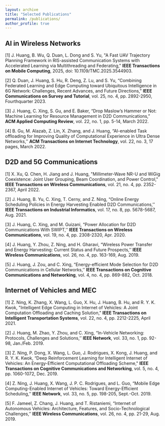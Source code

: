 ```yaml
---
layout: archive
title: "Selected Publications"
permalink: /publications/
author_profile: true
---
```


## AI in Wireless Networks ##

[1] J. Huang, B. Wu, Q. Duan, L. Dong and S. Yu, "A Fast UAV Trajectory Planning Framework in RIS-assisted Communication Systems with Accelerated Learning via Multithreading and Federating," **IEEE Transactions on Mobile Computing**, 2025, doi: 10.1109/TMC.2025.3544903.

[2] Q. Duan, J. Huang, S. Hu, R. Deng, Z. Lu, and S. Yu, “Combining Federated Learning and Edge Computing toward Ubiquitous Intelligence in 6G Network: Challenges, Recent Advances, and Future Directions,” **IEEE Communications on Survey and Tutorial**, vol. 25, no. 4, pp. 2892-2950, Fourthquarter 2023.

[3] J. Huang, C. Xing, S. Gu, and E. Baker, “Drop Maslow’s Hammer or Not: Machine Learning for Resource Management in D2D Communications,” **ACM Applied Computing Review**, vol. 22, no. 1, pp. 5-14, March 2022.

[4] B. Gu, M. Alazab, Z. Lin, X. Zhang, and J. Huang, “AI-enabled Task offloading for Improving Quality of Computational Experience in Ultra Dense Networks,’’ **ACM Transactions on Internet Technology**, vol. 22, no. 3, 17 pages, March 2022.


## D2D and 5G Communications ##

[1] X. Xu, Q. Chen, H. Jiang and J. Huang, "Millimeter-Wave NR-U and WiGig Coexistence: Joint User Grouping, Beam Coordination, and Power Control," **IEEE Transactions on Wireless Communications**, vol. 21, no. 4, pp. 2352-2367, April 2022.

[2] J. Huang, B. Yu, C. Xing, T. Cerny, and Z. Ning, “Online Energy Scheduling Policies in Energy Harvesting Enabled D2D Communications,’’ **IEEE Transactions on Industrial Informatics**, vol. 17, no. 8, pp. 5678-5687, Aug. 2021.

[3] J. Huang, C. Xing, and M. Guizani, “Power Allocation for D2D Communications With SWIPT,’’ **IEEE Transactions on Wireless Communications**, vol. 19, no. 4, pp. 2308-2320, Apr. 2020.

[4] J. Huang, Y. Zhou, Z. Ning, and H. Gharavi, “Wireless Power Transfer and Energy Harvesting: Current Status and Future Prospects,’’ **IEEE Wireless Communications**, vol. 26, no. 4, pp. 163-169, Aug. 2019.

[5] J. Huang, J. Zou, and C. Xing, “Energy-efficient Mode Selection for D2D Communications in Cellular Networks,’’ **IEEE Transactions on Cognitive Communications and Networking**, vol. 4, no. 4, pp. 869-882, Oct. 2018.


## Internet of Vehicles and MEC ##

[1] Z. Ning, K. Zhang, X. Wang, L. Guo, X. Hu, J. Huang, B. Hu, and R. Y. K. Kwok, "Intelligent Edge Computing in Internet of Vehicles: A Joint Computation Offloading and Caching Solution," **IEEE Transactions on Intelligent Transportation Systems**, vol. 22, no. 4, pp. 2212-2225, April 2021.

[2] J. Huang, M. Zhao, Y. Zhou, and C. Xing, “In-Vehicle Networking: Protocols, Challenges and Solutions,’’ **IEEE Network**, vol. 33, no. 1, pp. 92-98, Jan./Feb. 2019.

[3] Z. Ning, P. Dong, X. Wang, L. Guo, J. Rodrigues, X. Kong, J. Huang, and R. Y. K. Kwok, “Deep Reinforcement Learning for Intelligent Internet of Vehicles: An Energy-Efficient Computational Offloading Scheme," **IEEE Transactions on Cognitive Communications and Networking**, vol. 5, no. 4, pp. 1060-1072, Dec. 2019.

[4] Z. Ning, J. Huang, X. Wang, J. P. C. Rodrigues, and L. Guo, “Mobile Edge Computing-Enabled Internet of Vehicles: Toward Energy-Efficient Scheduling,’’ **IEEE Network**, vol. 33, no. 5, pp. 198-205, Sept.-Oct. 2019.

[5] F. Jameel, Z. Chang, J. Huang, and T. Ristaniemi, “Internet of Autonomous Vehicles: Architecture, Features, and Socio-Technological Challenges,’’ **IEEE Wireless Communications**, vol. 26, no. 4, pp. 21-29, Aug. 2019.



<!---
2023

[J85] J. Huang and C. Xing, “Energy-efficient Mode Selection for SWIPT-enabled D2D Communications with Imperfect CSI: Analysis and Mechanism Design,” IEEE Transactions on Wireless Communications, 2023, R2.

[J84] Q. Duan, J. Huang, S. Hu, R. Deng, Z. Lu, and S. Yu, “Combining Federated Learning and Edge Computing toward Ubiquitous Intelligence in 6G Network: Challenges, Recent Advances, and Future Directions,” IEEE Communications on Survey and Tutorial, 2023, in print.

[J83] S. Gu, C. Gao, J. Huang, and W. Wu, “Profit Maximization in Social Networks and Non-monotone DR-submodular Maximization,” Theoretical Computer Science, Vol. 957, 2023, 113847.

2022

[J82] J. Huang, Q. Duan, C. Xing, B. Gu, G. Wang, S. Zeadally, and E. Baker, “A Fine-Grained Video Traffic Control Mechanism in Software-Defined Networks,” IEEE Transactions on Network and Service Management, vol. 19, no. 3, pp. 3501-3515, Sept. 2022.

[J81] J. Huang, C. Xing, S. Gu, and E. Baker, “Drop Maslow’s Hammer or Not: Machine Learning for Resource Management in D2D Communications,” ACM Applied Computing Review, vol. 22, no. 1, pp. 5-14, March 2022.

[J80] Q. Wang, H. Jiang, Y. Jiang, S. Yi, L. Li, C. Xing, and J. Huang, “On Searching Multiple Disjoint Shortest Paths in Scale-Free Networks with Hyperbolic Geometry,” IEEE Transactions on Network Science and Engineering, 2022, in print.

2021

[J79] J. Huang, J. B. Othman, S. Wang, R. Y. K. Kwok, V. C. M. Leung, and W. Sun, “Guest Editorial: AI-Empowered Mobile Edge Computing in the Internet of Vehicles,’’ IEEE Network, vol. 35, no. 3, pp. 72-73, May/Jun. 2021.

[J78] B. Gu, M. Alazab, Z. Lin, X. Zhang, and J. Huang, “AI-enabled Task offloading for Improving Quality of Computational Experience in Ultra Dense Networks,’’ ACM Transactions on Internet Technology, 2021, in print.

[J77] X. Xu, Q. Chen, H. Jiang, and J. Huang, “Millimeter-Wave NR-U and WiGig Coexistence: Joint User Grouping, Beam Coordination and Power Control,’’ IEEE Transactions on Wireless Communications, 2021, in print.

2020

[J76] X. Su, L. Meng, and J. Huang, “Intelligent Maritime Networking With Edge Services and Computing Capability,’’ IEEE Transactionson Vehicular Technology, vol. 69, no. 11, pp. 13606-13620, Nov. 2020.

[J75] J. Huang, B. Yu, C. Xing, T. Cerny, and Z. Ning, “Online Energy Scheduling Policies in Energy Harvesting Enabled D2D Communications,’’ IEEE Transactions on Industrial Informatics, vol. 17, no. 8, pp. 5678-5687, Aug. 2021.

[J74] J. Huang, C. Xing, and M. Guizani, “Power Allocation for D2D Communications With SWIPT,’’ IEEE Transactions on Wireless Communications, vol. 19, no. 4, pp. 2308-2320, Apr. 2020.

[J73] J. Huang, J. Cui, C. Xing, and H. Gharavi, “Energy-Efficient SWIPT-Empowered D2D Mode Selection,’’ IEEE Transactions on Vehicular Technology, vol. 69, no. 4, pp. 3903-3915, Apr. 2020.

[J72] Z. Ning, K. Zhang, X. Wang, L. Guo, X. Hu, J. Huang, B. Hu, and R. Y. K. Kwok, “Intelligent Edge Computing in Internet of Vehicles: A Joint Computation Offloading and Caching Solution,’’ IEEE Transactions on Intelligent Transportation Systems, vol. 22, no. 4, pp. 2212-2225, Apr. 2021.

[J71] Z. Ning, P. Dong, X. Wang, M. S. Obaidat, X. Hu, L. Guo, Y. Guo, J. Huang, B. Hu, and Y. Li, “When Deep Reinforcement Learning Meets 5G-Enabled Vehicular Networks: A Distributed Offloading Framework for Traffic Big Data,’’ IEEE Transactions on Industrial Informatics, vol. 16, no. 2, pp. 1352-1361, Feb. 2020.

[C55] J. Huang, G. Wang, and C. Xing, “POET: An Energy-efficient Resource Management Mechanism for One-to-Many D2D Communications,’’ in Proc. WCNC 2020, Seoul, Korea, pp. 1-6, Apr. 2020.

2019

[J70] Z. Ning, P. Dong, X. Wang, L. Guo, J. Rodrigues, X. Kong, J. Huang, and R. Y. K. Kwok, “Deep Reinforcement Learning for Intelligent Internet of Vehicles: An Energy-Efficient Computational Offloading Scheme,’’ IEEE Transactions on Cognitive Communications and Networking, vol. 5, no. 4, pp. 1060-1072, Dec. 2019.

[J69] Z. Ning, J. Huang, X. Wang, J. J. P. C. Rodrigues, and L. Guo, “Mobile Edge Computing-Enabled Internet of Vehicles: Toward Energy-Efficient Scheduling,’’ IEEE Network, vol. 33, no. 5, pp. 198-205, Sept.-Oct. 2019.

[J68] F. Jameel, Z. Chang, J. Huang, and T. Ristaniemi, “Internet of Autonomous Vehicles: Architecture, Features, and Socio-Technological Challenges,’’ IEEE Wireless Communications, vol. 26, no. 4, pp. 21-29, Aug. 2019.

[J67] J. Huang, C. Huang, C. Xing, Z. Chang, Y. Zhao and Q. Zhao, “An Energy-Efficient Communication Scheme for Collaborative Mobile Clouds in Content Sharing: Design and Optimization,’’ IEEE Transactions on Industrial Informatics, vol. 15, no. 10, pp. 5700-5707, Oct. 2019.

[J66] J. Huang, Y. Zhou, Z. Ning, and H. Gharavi, “Wireless Power Transfer and Energy Harvesting: Current Status and Future Prospects,’’ IEEE Wireless Communications, vol. 26, no. 4, pp. 163-169, Aug. 2019.

[J65] J. Huang, Y. Liao, C. Xing, and Z. Chang, “Multi-Hop D2D Communications With Network Coding: From a Performance Perspective,’’ IEEE Transactions on Vehicular Technology, vol. 68, no. 3, pp. 2270-2282, Mar. 2019.

[J64] Z. Ning, J. Huang, and X. Wang, “Vehicular Fog Computing: Enabling Real-Time Traffic Management for Smart Cities,’’ IEEE Wireless Communications, vol. 26, no. 1, pp. 87-93, Feb. 2019.

[J63] J. Huang, M. Zhao, Y. Zhou, and C. Xing, “In-Vehicle Networking: Protocols, Challenges and Solutions,’’ IEEE Network , vol. 33, no. 1, pp. 92-98, Jan./Feb. 2019.

[J62] J. Lei, J. Tao, J. Huang, and Y. Xia, “A Differentiated Reservation MAC Protocol for Achieving Fairness and Efficiency in Multi-Rate IEEE 802.11 WLANs,’’ IEEE Access, vol. 7, pp. 12133-12145, 2019.

[J61] Z. Ning, X. Wang, and J. Huang, “Non-Orthogonal Multiple Access for Mobile Edge Computing Enabled Vehicular Networks,’’ IEEE Vehicular Technology Magazine, vol. 14, no. 1, pp. 54-61, Mar. 2019.

[C54] Y. Ding, J. Huang, and P. Zhou, “Performance Analysis for Multi-priority Data Flow Scheduling in SDN,’’ in Proc. ACM RACS 2019, Chongqing, China, pp. 206-211, Sept. 2019.

[C53] P. Wu, J. Huang, and L. Xu, “Energy-Efficient Power Allocation in Analogue Network Coding Based Multi-hop D2D Communication,’’ in Proc. ACM RACS 2019, Chongqing, China, pp. 200-205, Sept. 2019.

[C52] G. Yang, J. Huang, L. Xu, and Y. Zhai, “Energy Scheduling Mechanism for Intelligent Terminal with Simultaneous Wireless Information and Power Transfer,’’ in Proc. ACM RACS 2019, Chongqing, China, pp. 194-199, Sept. 2019.

[C51] J. Huang, C. Huang, and C. Xing, “Harnessing D2D Communications in Collaborative Mobile Clouds for Content Sharing: An Energy-Efficient Communication Scheme,’’ in Proc. Mobimedia 2019, Weihai, China, pp. 1-13, July 2019. (Best Paper Award)

2018

[J60] J. Huang, Z. Chang, M. Atiquzzaman, Z. Han, and W. Saad, “Wireless Energy Harvesting for Internet of Things,’’ IEEE Internet of Thing Journal, vol. 5, no. 4, pp. 2580-2584, Aug. 2018.

[J59] J. Huang, Z. Chang, C. Wang, Y. Qian, H. Gharavi, and Z. Li, “Enabling Technologies for Smart Internet of Things,’’ IEEE Communications Magazine, vol. 56, no. 9, pp. 12-13, Sept. 2018.

[J58] J. Huang, J. Zou, and C. Xing, “Energy-efficient Mode Selection for D2D Communications in Cellular Networks,’’ IEEE Transactions on Cognitive Communications and Networking, vol. 4, no. 4, pp. 869-882, Oct. 2018.

[J57] J. Huang, J. Zou, and C. Xing, “Competitions Among Service Providers in Cloud Computing: A New Economic Model,’’ IEEE Transactions on Network and Service Management, vol. 15, no. 2, pp. 866-877, June 2018.

[J56] J. Huang and H. Gharavi, “Performance Analysis of Relay-Based Two-Way D2D Communications With Network Coding,’’ IEEE Transactions on Vehicular Technology, vol. 67, no. 7, pp. 6642-6646, July 2018.

[J55] J. Huang, S. Huang, C. Xing, and Y. Qian, “Game-Theoretic Power Control Mechanisms for Device-to-Device Communications Underlaying Cellular System,’’ IEEE Transactions on Vehicular Technology, vol. 67, no. 6, pp. 4890-4900, June 2018.

[J54] J. Huang, C. Xing, Y. Qian, and Z. J. Haas, “Resource Allocation for Multicell Device-to-Device Communications Underlaying 5G Networks: A Game-Theoretic Mechanism With Incomplete Information,’’ IEEE Transactions on Vehicular Technology, vol. 67, no. 3, pp. 2557-2570, Mar. 2018.

[J53] J. Huang, C. Xing, S. Y. Shin, F. Hou, and C. Hsu, “Optimizing M2M Communications and Quality of Services in the IoT for Sustainable Smart Cities,’’ IEEE Transactions on Sustainable Computing, vol. 3, no. 1, pp. 4-15, 1 Jan.-Mar. 2018.

[J52] G. Wang, Y. Zhao, J. Huang, and Y. Wu, “An Effective Approach to Controller Placement in Software Defined Wide Area Networks,’’ IEEE Transactions on Network and Service Management, vol. 15, no. 1, pp. 344-355, Mar. 2018.

[J51] G. Wang, Y. Zhao, Y. Ying, J. Huang, and R. M. Winter, “Data Aggregation Point Placement in Neighborhood Area Networks of Smart Grid,’’ ACM/Springer Mobile Networks and Applications, vol. 23, no. 4, pp. 696-708, Aug. 2018.

[J50] J. Huang, Q. Duan, S. Guo, Y. Yan, and S. Yu, “Converged Network-Cloud Service Composition with End-to-End Performance Guarantee,’’
IEEE Transactions on Cloud Computing, vol. 6, no. 2, pp. 545-557, Apr.-June 2018.

[J49] J. Huang, S. Li, and Q. Duan, “Constructing multicast routing tree for inter-cloud data transmission: an approximation algorithmic perspective,’’ IEEE/CAA Journal of Automatica Sinica, vol. 5, no. 2, pp. 514-522, Mar. 2018.

[J48] J. Huang, H. Xiang, C. Xing, and Q. Duan, “Multi-priority fork-join scheduling in SDN for high-performance data transmissions in mobile crowdsourcing,’’ Pervasive and Mobile Computing, vol. 49, pp. 153-167, Sept. 2018.

[J47] Z. Lin, F. Xiao, Y. Sun, Y. Ma, C. Xing, and J. Huang, “A Secure Encryption-Based Malware Detection System,’’ KSII Transactions on Internet and Information Systems, vol. 12, no. 4, pp. 1799-1818, Apr. 2018.

[C50] J. Huang, Y. Liao, and Y. Zhou, “Performance Analysis of Relay-Aided D2D Communications with Traffic Model,’’ in Proc. Chiacom 2018, Chengdu, China, pp. 541-550, Oct. 2018.

[C49] J. Huang, Y. Liao, and C. Xing, “Efficient power control for D2D with SWIPT,’’ in Proc. ACM RACS 2018, Honolulu, Hawaii, pp. 106-111, Oct. 2018.

2017

[J46] J. Huang, H. Gharavi, H. Yan, and C. Xing, “Network Coding in Relay-based Device-to-Device Communications,’’ IEEE Network, vol. 31, no. 4, pp. 102-107, July 2017.

[J45] J. Huang, C. Xing, and C. Wang, “Simultaneous Wireless Information and Power Transfer: Technologies, Applications, and Research Challenges,’’ IEEE Communications Magazine, vol. 55, no. 11, pp.26-32, Nov. 2017.

[J44] J. Huang, F. Fang, C. Xing, and Y. Qian, “IP Flow Mobility in the Industry: From an Economic Perspective,’’ IEEE Access, pp. 3055-3068, Feb. 2017.

[J43] J. Huang, Q. Duan, C. Xing, and H. Wang, “Topology Control for Building Large-scale and Energy-Efficient Internet of Things,’’ IEEE Wireless Communications, vol. 24, no. 1, pp. 67-73, Feb. 2017.

[J42] G. Wang, Y. Zhao, J. Huang, and W. Wang, “The Controller Placement Problem in Software Deﬁned Networking: A Survey,’’ IEEE Network, vol. 31, no. 5, pp. 21-27, 2017.

[J41] Z. Wang, S. Rose, and J. Huang, “Securing DNS-Based CDN Request Routing,’’ IEEE MMTC Communications - Frontiers, vol. 12, no. 2, pp. 45-49, Mar. 2017. (Invited Paper)

[J40] J. Huang, X. Li, W. Wang, K. Hua, and S. Guo, “DTD: A Novel Double-Track Approach to Clone Detection for RFID-Enabled Supply Chains,’’ IEEE Transactions on Emerging Topics in Computing, vol. 5, no. 1, pp. 134-140, Jan.-Mar. 2017.

[J39] J. Huang, L. Xu, Q. Duan, C. Xing, J. Luo, and S. Yu, “Modeling and Performance Analysis for Multimedia Data Flows Scheduling in Software Defined Networks,’’ Journal of Network and Computer Applications, vol. 83, pp. 89-100, Apr. 2017.

[J38] C. Xing and J. Huang, “Programming the Prisoners’ Dilemma Problem,’’ Journal of Computing Science in Colleges, vol. 32, no. 5, pp. 49-56, May 2017.

[C48] G. Wang, Y. Zhao, J. Huang, and R. M. Winter, “On the Data Aggregation Point Placement in Smart Meter Networks,’’ in Proc. IEEE ICCCN 2017 WMAN workshop, 2017.

[C47] J. Huang, Y. Zhou, Q. Duan, and C. Xing, “Semantic Web Service Composition in Big Data Environment,’’ in Proc. IEEE GLOBECOM 2017, Singapore, pp. 1-7, Dec 2017.

[C46] Y. Zhang, F. Hou, Lin X. Cai, and J. Huang, “QoS-based Incentive Mechanism for Mobile Data Offloading,’’ in Proc. IEEE GLOBECOM 2017, Singapore, pp. 1-6, Dec 2017.

[C45] J. Huang, M. Zeng, C. Xing, J. Luo, and F. Hou, “Modeling and Analysis for Admission Control of M2M Communications Using Network Calculus,’’ in Proc. IEEE ICC 2017, Paris, France, pp. 1-6, May 2017.

[C44] G. Wang, Y. Zhao, Y. Ying, J. Huang, and R. M. Winter, “A Clustering Algorithm for the DAP Placement Problem in Smart Grid,’’ in Proc. AHIP 2017, Harbin, China, pp. 349-359, 2017.

[C43] J. Huang, S. Huang, and C. Xing, “When D2D meets Network Coding: A Tutorial Case Study,’’ in Proc. ACM RACS, Krakow, Poland, pp. 146-151, Oct. 2017.

2016

[J37] J. Huang, H. Yan, and Q. Duan, “Enhancing Capacity for Multimedia Communications in Internet of Things,’’ IEEE MMTC Communications - Frontiers, vol. 11, no. 4, pp. 15-18, Nov. 2016.

[J36] J. Huang, Q. Duan, Y. Zhao, Z. Zheng, and W. Wang, “Multicast Routing for Multimedia Communications in the Internet of Things,’’ IEEE Internet of Things Journal, vol. 4, no. 1, pp. 215-224, Feb. 2016.

[J35] J. Huang, Y. Sun, Z. Xiong, Q. Duan, Y. Zhao, X. Cao, and W. Wei, “Modeling and Analysis on Access Control for Device-to-Device Communications in Cellular Network: A Network Calculus Based Approach,’’ IEEE Transactions on Vehicular Technology, vol. 65, no. 3, pp. 1615-1626, Mar. 2016.

[J34] J. Huang, Y. Yin, Y. Zhao, Q. Duan, W. Wang, and S. Yu, “A Game-Theoretic Resource Allocation Approach for Intercell Device-to-Device Communications in Cellular Networks,’’ IEEE Transactions on Emerging Topics in Computing, vol. 4, no. 4, pp.475-486, Oct.-Dec., 2016.

[J33] Z. Ma, Q. Zhao, and J. Huang, “Optimizing Bandwidth Allocation for Heterogeneous Traffic,’’ Peer-to-Peer Networking and Applications, pp. 1-12, Dec. 2016.

[J32] J. Lei, H. Bi, Y. Xia, J. Huang, and H. Bae, “An In-network Data Cleaning Approach for Wireless Sensor Networks,’’ Journal of Intelligent Automation and Soft Computing, pp. 1-6, Mar. 2016.

[C42] J. Huang, S. Li, Q. Duan, R. Yu, and S. Yu, “QoS Correlation-Aware Service Composition for Unified Network-Cloud Service Provisioning,’’ in Proc. IEEE GLOBECOM 2016, Washington DC, pp. 1-6, Dec. 2016.

[C41] Y. Zhao, Z. Hong, G. Wang, and J. Huang, “High-Order Hidden Bivariate Markov Model: Novel Approach on Spectrum Prediction in Cognitive Radio Network,’’ in Proc. IEEE ICCCN 2016, Waikoloa, Hawaii, pp. 1-8, Aug 2016.

[C40] G. Wang, Y. Zhao, J. Huang, Q. Duan, and J. Li, “A K-means-based Network Partition Algorithm for Controller Placement in Software-Defined Network,’’ in Proc. IEEE ICC 2016, Kuala Lumpur, Malaysia, pp.1-6, June 2016.

2015

[J31] J. Huang, Y. Sun, and Q. Chen, “GALLERY: A Game-Theoretic Resource Allocation Scheme for Multi-cell Device-to-Device Communications Underlaying Cellular Networks,’’ IEEE Internet of Things Journal, vol. 2, no. 6, pp. 504-514, Dec. 2015.

[J30] J. Huang, L. Xu, M. Zeng, Y. Liu, Q. Duan, and C. Xing, “Hybrid Scheduling for Quality of Service Guarantee of Multimedia Data Flows in Software Defined Networks,’’ EAI Endorsed Transactions on Cloud Computing, vol. 15, no. 3, pp. e1, Nov. 2015.

[J29] J. Huang, Y. Sun, J. Li, and Y. Zhao, “Resource Allocation for Multicell Device-to-Device Communications in Cellular Network: A Game- Theoretic Approach,’’ EAI Endorsed Transactions on Serious Games, vol. 15, no. 2, pp. e1, Aug. 2015.

[J28] J. Huang, Y. Yin, H. Yan, and M. Zhao, “Context-aware Resource Allocation for Device-to-Device Communications in Cloud-centric Internet of Things,’’ Journal of Chongqing University of Posts and Telecommunications, vol. 27, no. 4, pp. 484-492, Aug. 2015.

[J27] J. Huang, L. Xu, C. Xing, and Q. Duan, “A Novel Bio-inspired Multi-objective Optimization Algorithm for Designing Wireless Sensor Networks in the Internet of Things,’’ Journal of Sensors, Volume 2015(2015) Article ID 192194, 16pages.

[C39] J. Huang, F. Fang, Y. Sun, H. Yan, C. Xing, Q. Duan, and W. Wang, “A New Economic Model in Cloud Computing: Cloud Service Provider vs. Network Service Provider,’’ in Proc. IEEE GLOBECOM 2015, San Diego, CA, pp. 1-6, Dec. 2015.

[C38] J. Huang, L. Xu, M. Zeng, C. Xing, Q. Duan, Y. Yan, and Q. Chen, “Hybrid Scheduling for Quality of Service Guarantee in Software Defined Networks to Support Multimedia Cloud Services,’’ in Proc. IEEE SCC 2015, New York, USA, pp. 788-792, July 2015.

[C37] H. Xu, K. Hua, G. Zhu, and J. Huang, “Adaptive Forward Error Correction for ECG Signal Transmission for Emotional Stress Assessment,’’ in Proc. IEEE ICCCN 2015, Las Vegas, USA, pp. 1-7, Aug. 2015.

[C36] J. Huang, Y. Sun, F. Fang, C. Xing, Y. Zhao, and K. Hua, “Multiple Service Providers with IP Flow Mobility: From An Economic Perspective,’’ in Proc. IEEE ICCCN 2015, Las Vegas, USA, pp. 1-8, Aug. 2015.

[C35] J. Huang, Y. Yin, Y. Sun, Y. Zhao, C. Xing, and Q. Duan, “Game-Theoretic Resource Allocation for Multicell D2D Communications with Incomplete Information,’’ in Proc. IEEE ICC 2015, London, UK, pp. 3039-3044, June 2015.

[C34] M. M. Jalloh, S. Zhu, F. Fang, and J. Huang, “On Selecting Composite Network-Cloud Services: A Quality-of-Service Based Approach,’’ in Proc. ACM RACS 2015, Prague, Czech Republic, pp. 242-246, Oct. 2015.

[C33] J. Huang, Y. Sun, J. Li, and Y. Zhao, “Resource Allocation for Multicell Device-to-Device Communications in Cellular Network: A Game Theoretic Approach,’’ in Proc. EAI MobiMedia 2015, Chengdu, China, pp. 6-12, May 2015.

[C32] J. Huang, L. Xu, M. Zeng, Y. Liu, Q. Duan, and C. Xing, “Hybrid Scheduling for Quality of Service Guarantee of Multimedia Data Flows in Software Defined Networks,’’ in Proc. EAI MobiMedia 2015, Chengdu, China, pp. 110-116, May 2015.

[C31] J. Huang, Y. Yin, and Q. Duan, “Context-aware resource allocation for device-to-device communications in cloud-centric Internet of Things,’’ in Proc. FiCloud 2015, Rome, Italy, pp. 80-86, Aug. 2015.

[C30] J. Huang, Y. Sun, C. Xing, Y. Zhao, and Q. Chen, “A Distributed Game-Theoretic Power Control Mechanism for Device-to-Device Communications Underlaying Cellular Network,’’ in Proc. WASA 2015, Qufu, China, pp. 222-231, Aug. 2015.

[C29] J. Huang, M. Sun, S. Zhu, Y. Sun, C. Xing, and Q. Duan, “A Source-location Privacy Protection Strategy via Pseudo Normal Distribution-based Phantom Routing in WSNs,’’ in Proc. ACM SAC 2015, Salamanca, Spain, pp. 688-694, June 2015.

[C28] Q. Duan, M. Zeng, J. Huang, and C. Xing, “Performance Analysis for A Service Delivery Platform in Software Defined Network,’’ in Proc. ACM SAC 2015, Salamanca, Spain, pp. 2257-2262, June 2015.

2014

[J26] Y. Zhao, J. Pradham, J. Huang, Y. Luo, and L. Pu, “Joint Energy-and-Bandwidth Spectrum Sensing with GNU Radio and USRP,’’ ACM SIGAPP Applied Computing Review, vol. 14, no. 4, pp. 40-49, Dec. 2014.

[J25] J. Huang, Q. Duan, Q. Chen, Y. Sun, Y. Tanaka, and W. Wang, “Guaranteeing End-to-End Quality-of-Service with A Generic Routing Approach,’’ ACM SIGAPP Applied Computing Review, vol. 14, no. 2, pp. 8-22, June 2014.

[J24] J. Huang, Y. Meng, X. Gong, Y. Liu, and Q. Duan, “A Novel Deployment Scheme for Green Internet of Things,’’ IEEE Internet of Things Journal, vol. 1, no. 2, pp. 196-205, Apr. 2014.

[J23] H. Tang, J. Huang, and W. Wang, “A Game-Based Passive Worm Defense Model for P2P Networks,’’ ACM SIGAPP Applied Computing Review, vol. 14, no. 1, pp. 20-29, Mar. 2014.

[J22] J. Huang, G. Liu, and Q. Duan, “On Modeling and Optimization for Composite Network-Cloud Service Provisioning,’’ Journal of Network and Computer Applications, vol. 45, pp. 35-43, Oct. 2014.

[J21] J. Wu, B. Cheng, Y. Shang, J. Huang, and J. Chen, “A Novel Scheduling Approach to Concurrent Multipath Transmission of High Definition Video in Overlay Networks,’’ Journal of Network and Computer Applications, vol. 44, pp. 17-29, Sept. 2014.

[J20] J. Huang, D. Du, Q. Duan, Y. Zhang, Y. Zhao, H. Luo, Z. Mai, and Q. Liu, “Modeling and Analysis on Congestion Control for Data Transmission in Sensor Clouds,’’ International Journal of Distributed Sensor Networks, vol. 2014, Article ID 453983, 9 pages, 2014.

[J19] Y. Liu, J. Lv, J. Huang, and Z. Xiong, “Modeling and Analysis for Network Parameters in Cloud Service Provisioning,’’ Mathematics in Practice and Theory, vol. 44, no. 4, pp. 135-142, Feb. 2014.

[C27] J. Huang, X. Li, Y. Yin, Y. Sun, Q. Duan, and C. Xing, “FAMOUS: A Novel Fast Multi-Constrained Multicast Routing Algorithm,’’ in Proc. ACM RACS 2014, Baltimore, Maryland, pp. 149-154, Oct. 2014.

[C26] Y. Zhao, J. Pradhan, J. Huang, and H. Sun, “Experimental Approach: Energy-and-Bandwidth Spectrum Sensing Using GNU Radio and USRP,’’ 
in Proc. ACM RACS 2014, Baltimore, Maryland, pp. 174-179, Oct. 2014.

[C25] M. N. Anjum, Y. Zhao, J. Huang, and W. Wang, “Fairness-oriented Spectrum Sharing for ODFC-based WRAN,’’ in Proc. ACM RACS 2014, Balti- more, Maryland, pp. 192-197, Oct. 2014.

[C24] Y. Zhao, J. Huang, W. Wang, and R. Zaman, “Detection of primary user’s signal in cognitive radio networks: Angle of Arrival based approach,’’ in Proc. IEEE GLOBECOM 2014, Austin, Texas, pp. 3139-3144, Dec. 2014.

[C23] J. Huang, Y. He, Q. Duan, Q. Yang, and W. Wang, “Admission control with flow aggregation for QoS provisioning in software-defined network,’’ in Proc. IEEE GLOBECOM 2014, Austin, Texas, pp. 1187-1191, Dec. 2014.

[C22] J. Huang, Y. Zhao, and K. Sohraby, “Resource allocation for intercell device-to-device communication underlaying cellular network: A game- theoretic approach,’’ in Proc. IEEE ICCCN 2014, Shanghai, China, pp. 124-131, Aug. 2014.

[C21] J. Huang, Z. Xiong, J. Li, Q. Chen, Q. Duan, and Y. Zhao, “A Priority-based Access Control Model for Device-to-Device Communications Underlaying Cellular Network Using Network Calculus,’’ in Proc. WASA 2014, Harbin, China, pp. 613-623, June 2014.

[C20] Y. Zhao, D. E. Anagnostou, J. Huang, and K. Sohraby, “AoA Based Sensing and Performance Analysis in Cognitive Radio Networks,’’ in Proc. NWRCS 2014, Idaho Falls, Idaho, pp. 144-148, May 2014.

[C19] J. Huang, Y. Zhao, and K. Sohraby, “Game-Theoretic Resource Allocation for Intercell Device-to-Device Communication Underlying Cellular Network,’’ in Proc. NWRCS 2014, Idaho Falls, Idaho, pp. 79-83, May 2014.

[C18] J. Huang, D. Du, Q. Duan, Y. Sun, Y. Yin, T. Zhou, and Y. Zhang, “Modeling and analysis on congestion control in the Internet of Things,’’ in Proc. IEEE ICC 2014, Sydney, Australia, pp. 434-439, Jun. 2014.

[C17] J. Huang, G. Liu, Q. Duan, and Y. Yan, “QoS-Aware Service Composition for Converged Network-Cloud Service Provisioning,’’ in Proc. IEEE SCC 2014, Anchorage, Alaska, pp. 67-74, Jun. 2014.

[C16] J. Huang, J. Lv, and Q. Duan, “Modeling and Analysis on Network Performance for Cloud Service Delivery with Multiple Paths,’’ in Proc. ACM SAC 2014, Gyeongju, Korea, pp. 667-673, Mar. 2014.

2013

[J18] J. Wu, Y. Shang, J. Huang, C. Xue, B. Cheng, and J. Chen, “Joint Source-Channel Coding and Optimization for Mobile Video Streaming in Heterogeneous Wireless Networks,’’ EURASIP Journal on Wireless Communications and Networking, vol. 2013, no 1. pp. 1-16, Dec.2013.

[J17] J. Huang, Y. Liu, R. Yu, Q. Duan, and Y. Tanaka, “Modeling and Algorithms for QoS-aware Service Composition in Virtualization-based Cloud Computing,’’ IEICE Transactions on Communications, vol. E96-B, no. 1, pp.10-19, Jan. 2013.

[J16] Y. Liu, T. Wu, J. Huang, and S. Jia, “A Stackelberg-Game-Based Power Control Algorithm for Wireless Mesh Networks,’’ Abstract and Applied Analysis, vol. 2013, Article ID 832309, 10 pages, 2013.

[J15] H. Tang, Y. Liu, and J. Huang, “Analyze active worm attacks in a dynamic environment,’’ Application Research of Computers, vol. 30, no. 6, pp. 1831—1834, Jun. 2013.

[J14] H. Tang, Y. Liu, J. Huang, and H. Zhang, “Structured P2P Worm-anti-worm Model Based on Formalized Logic Matrix,’’ Journal of Computer Science, vol. 40, no. 5, pp. 141-146, May 2013. (in Chinese)

[C15] J. Huang, Z. Xiong, Y. Liu, Q. Duan, Y. He, J. Lv, and J. Wang, “Multi-priority Scheduling Using Network Calculus: Model and Analysis,’’ in Proc. IEEE GLOBECOM 2013, Atlanta, Georgia, pp. 1486-1491, Dec. 2013.

[C14] Y. Liu, G. Liu, J. Huang, and Q. Liu, “QoS-aware Networking and Cloud Service Composition,’’ in Proc. CSAE 2013, Guangzhou, China, pp. 1613-1617, Nov. 2013.

[C13] Y. Liu, D. Du, Z. Xiong, and J. Huang, “Modeling and Performance Analysis Based on Distributed Control for IoT Service,’’ in Proc. CSAE 2013, Guangzhou, China, pp. 1906-1910, Nov. 2013.

[C12] H. Tang, J. Huang, and W. Wang, “A Novel Passive Worm Defense Model for Multimedia Sharing,’’ in Proc. ACM RACS 2013, Montreal, Canada, pp. 293-299, Oct. 2013.

[C11] Y. Liu, Y. Meng, and J. Huang, “Gemini: A Green Deployment for Internet of Things,’’ in Proc. IEEE WOCC 2013, Chongqing, China, pp. 338-343, May, 2013.

[P1] Y. Liu, Y. He, and J. Huang, “Cloud service-oriented Admission Control for Aggregated Flows,’’ No. 201310489359.5 (in Chinese)

[P2] Y. Liu, Y. Meng, and J. Huang, “An Energy-efficient Network Deployment Model for Internet of Things,’’ No. 201310071332.4 (in Chinese)

2012

[J13] J. Huang, C. Xu, Q. Duan, Y. Ma, and G.-M. Muntean, “Novel End-to-End Quality of Service Provisioning Algorithms for Multimedia Services in Virtualization-based Future Internet,’’ IEEE Transactions on Broadcasting, vol. 58, no. 4, pp. 569-579, Dec. 2012.

[J12] J. Huang, Y. Tanaka, and Y. Ma, “On Approximating a Multicast Tree with Multiple Quality-of-Service Constraints,’’ IEICE Transactions on Communications, vol. E95-B, no. 6, pp. 2005-2012, June 2012.

[J11] J. Huang, X. Huang, and Y. Ma, “Routing with Multiple Quality-of-Services Constraints: An Approximation Perspective,’’ Journal of Network and Computer Application, vol. 35, no. 1, pp. 469-479, Jan. 2012.

[J10] H. Tang, Y. Liu, J. Huang, and Y. Xiao, “Worm Detection System based on P2P Networks,” Journal of Hua Zhong University of Science and Technology, vol. 40, no. 1, pp. 230-235, Dec. 2012. (in Chinese)

[C10] J. Huang, Y. Liu, and Q. Duan, “Service Provisioning in Virtualization-based Cloud Computing: Modeling and Optimization,’’ in Proc. IEEE GLOBECOM 2012, Anaheim, California, pp. 1710-1715, Dec. 2012.

[C9] R. Yu, X. Yang, J. Huang, and Q. Duan, “QoS-aware Service Selection in Virtualization-based Cloud Computing,” in Proc. APNOMS 2012, Seoul, Korea, pp. 1-8, Sept. 2012.

[C8] H. Tang, Y Liu, and J. Huang, “A Worm Counter-measurement Strategy in P2P Networks: Modeling and Analysis, ” in Proc. CCIS 2012, Hangzhou, China, pp.706-710, Oct. 2012.

2011

[J9] J. Huang, X. Huang, Y. Ma, and Y. Liu, “On a high-dimensional objective genetic algorithm and its nonlinear dynamic properties,’’ Communications in Nonlinear Science and Numerical Simulation, vol. 16, no. 9, pp. 3825-3834, Sept. 2011.

[J8] J. Huang, X. Huang, Y. Ma, and Y. Liu, “High-dimensional objective optimizer: An evolutionary algorithm and its nonlinear analysis,’’ Expert Systems with Applications, vol. 38, no. 7, pp. 8921-8928, July 2011.

[C7] J. Huang, X. Huang, and Y. Ma, “Routing with Quality-of-Service guarantees: Algorithms and Analysis,” in Proc. AsiaFI 2011, Daejeon, Korea, pp. 1-8, Aug. 2011.

[C6] J. Huang and Y. Tanaka, “QoS Routing Algorithms Using Fully Polynomial Time Approximation Scheme,’’ in Proc. ACM/IEEE IWQoS 2011, San Jose, California, pp. 1-3, Jun. 2011.

[C5] J. Huang and Y. Tanaka, “End-to-End Quality-of-Service Routing: An Exact Algorithm,’’ in Proc. IEICE Soc. Conf. 2011, Sapporo, Hokkaido, No. BS-6-11, pp. S-50-S-51, Sept. 2011.

[C4] J. Huang and Y. Tanaka, “A Deployable E2E Quality-of-Service Routing Algorithm,’’ in Proc. IEICE Gen. Conf. 2011, Tokyo, Japan, No.BS-4-8, pp.S-23-S-24, Mar. 2011.

2010

[J7] J. Huang and Y. Liu, “MOEAQ: A QoS-Aware Multicast Routing Algorithm for MANET,’’ Expert Systems with Applications, vol. 37, no. 2, pp. 1391-1399, Mar. 2010.

[J6] C. Xu, J. Wang, and J. Huang, “Petersen-Twisted-Torus Networks for Multiprocessor Systems,’’ Journal of Convergence Information Technology, vol. 5, no. 9, pp. 200-205, Nov. 2010.

[J5] R. Han and J. Huang, “QoS Routing in General Petersen-Torus Networks: A Case Study,’’ Journal of Convergence Information Technology, vol. 5, no. 7, pp. 129-132, Sept. 2010.

[C3] J. Huang, X. Huang, and Y. Ma, “An Effective Approximation Scheme for Multi-constrained Quality-of-Service Routing,’’ in Proc. IEEE GLOBE- COM 2010, Miami, Florida, pp. 1-6, Dec. 2010.

2009

[J4] Y. Liu and J. Huang, “A Novel Fast Multi-objective Evolutionary Algorithm for QoS Multicast Routing in MANET,’’ International Journal of Computational Intelligence Systems, vol. 2, no. 3, pp. 288-297, Apr. 2009.

[J3] Y. Liu, J. Huang, and Z. Liu, “Utilization-based Modeling and Optimization for Cognitive Radio Networks,’’ IEICE Transactions on Communications, Vol. E92-B, No. 9, pp. 2976-2979, Sept. 2009.

[J2] Y. Liu and J. Huang, “A Novel Access Control Algorithm in IEEE 802.11e WLAN,” Chinese Journal of Electronics, vol. 18, no. 2, pp. 385-388, Apr. 2009.

2008

[J1] J. Huang and Y. Liu, “A Novel Multi-objective Evolution Algorithm for QoS routing,” Journal of Chongqing University of Posts and Telecommunications, vol. 20, no. 4, pp. 431-435, Apr. 2008. (in Chinese)

[C2] Y. Liu and J. Huang, “A Novel Genetic Algorithm and its Application in TSP,” in Proc. NPC 2008, Shanghai, China, pp. 263-266, Oct. 2008.

2007

[C1] Y. Liu and J. Huang, “An Effective Parallel Hybrid GA for TSP,” in Proc. ICICA 2007, Chengdu, China, pp. 695-698, Dec. 2007.

{% if author.googlescholar %}
  You can also find my articles on <u><a href="{{author.googlescholar}}">my Google Scholar profile</a>.</u>
{% endif %}

{% include base_path %}

{% for post in site.publications reversed %}
  {% include archive-single.html %}
{% endfor %}

-->